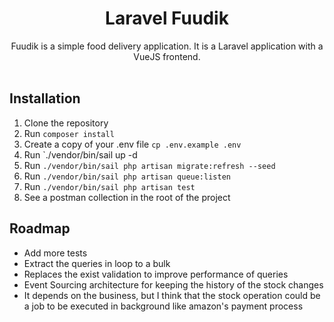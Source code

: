 <h1 align="center">Laravel Fuudik</h1>

<p align="center">
Fuudik is a simple food delivery application. It is a Laravel application with a VueJS frontend.
<br>
<br>

## Installation

1. Clone the repository
2. Run `composer install`
3. Create a copy of your .env file `cp .env.example .env`
4. Run `./vendor/bin/sail up -d
5. Run `./vendor/bin/sail php artisan migrate:refresh --seed`
6. Run `./vendor/bin/sail php artisan queue:listen`
7. Run `./vendor/bin/sail php artisan test`
8. See a postman collection in the root of the project

## Roadmap
- Add more tests
- Extract the queries in loop to a bulk
- Replaces the exist validation to improve performance of queries
- Event Sourcing architecture for keeping the history of the stock changes
- It depends on the business, but I think that the stock operation could be a job to be executed in background like amazon's payment process
